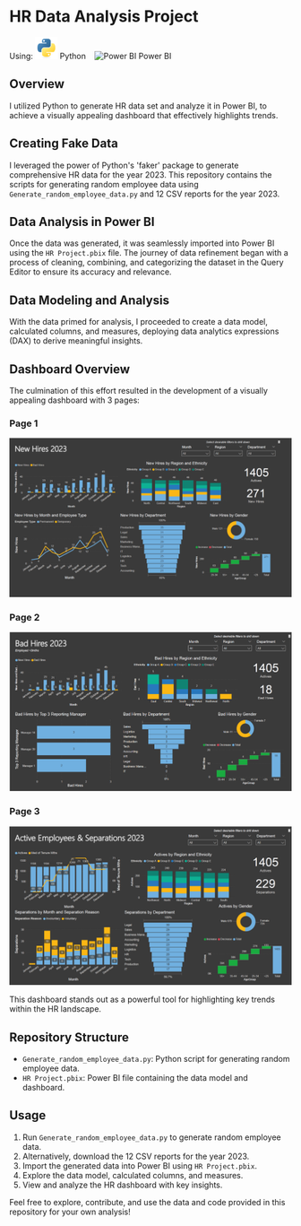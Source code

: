# HR Data Analysis Project
Using: <img src="https://raw.githubusercontent.com/devicons/devicon/master/icons/python/python-original.svg" alt="Python" width="40" height="40"/> Python &nbsp;&nbsp; <img src="https://github.com/microsoft/PowerBI-Icons/blob/main/SVG/Power-BI.svg" alt="Power BI" width="40" height="40"/> Power BI

## Overview

I utilized Python to generate HR data set and analyze it in Power BI, to achieve a visually appealing dashboard that effectively highlights trends.

## Creating Fake Data

I leveraged the power of Python's 'faker' package to generate comprehensive HR data for the year 2023. This repository contains the scripts for generating random employee data using `Generate_random_employee_data.py` and 12 CSV reports for the year 2023.

## Data Analysis in Power BI

Once the data was generated, it was seamlessly imported into Power BI using the `HR Project.pbix` file. The journey of data refinement began with a process of cleaning, combining, and categorizing the dataset in the Query Editor to ensure its accuracy and relevance.

## Data Modeling and Analysis

With the data primed for analysis, I proceeded to create a data model, calculated columns, and measures, deploying data analytics expressions (DAX) to derive meaningful insights.

## Dashboard Overview

The culmination of this effort resulted in the development of a visually appealing dashboard with 3 pages:

### Page 1
![Page 1](https://github.com/IlziraC/HR-analytics/blob/cf75cace6af4f0d57ddee9274605ab891e29cb1e/Power%20BI%20Dashboard%20-%20Page%201.png)

### Page 2
![Page 2](https://github.com/IlziraC/HR-analytics/blob/cf75cace6af4f0d57ddee9274605ab891e29cb1e/Power%20BI%20Dashboard%20-%20Page%202.png)

### Page 3
![Page 3](https://github.com/IlziraC/HR-analytics/blob/cf75cace6af4f0d57ddee9274605ab891e29cb1e/Power%20BI%20Dashboard%20-%20Page%203.png)

This dashboard stands out as a powerful tool for highlighting key trends within the HR landscape.

## Repository Structure

- `Generate_random_employee_data.py`: Python script for generating random employee data.
- `HR Project.pbix`: Power BI file containing the data model and dashboard.

## Usage

1. Run `Generate_random_employee_data.py` to generate random employee data.
2. Alternatively, download the 12 CSV reports for the year 2023.
3. Import the generated data into Power BI using `HR Project.pbix`.
4. Explore the data model, calculated columns, and measures.
5. View and analyze the HR dashboard with key insights.

Feel free to explore, contribute, and use the data and code provided in this repository for your own analysis!

